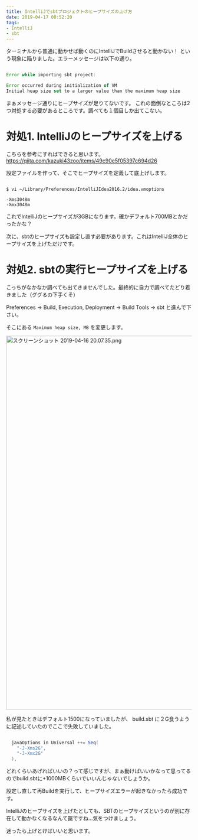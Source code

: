 ```yaml
---
title: IntelliJでsbtプロジェクトのヒープサイズの上げ方
date: 2019-04-17 00:52:20
tags:
- IntelliJ
- sbt
---
```


ターミナルから普通に動かせば動くのにIntelliJでBuildさせると動かない！
という現象に陥りました。エラーメッセージは以下の通り。

```javascript

Error while importing sbt project:

Error occurred during initialization of VM
Initial heap size set to a larger value than the maximum heap size
```

まぁメッセージ通りにヒープサイズが足りてないです。
これの面倒なところは2つ対処する必要があるところです。調べても１個目しか出てこない。

# 対処1. IntelliJのヒープサイズを上げる
こちらを参考にすればできると思います。
https://qiita.com/kazuki43zoo/items/49c90e5f05397c694d26

設定ファイルを作って、そこでヒープサイズを定義して底上げします。

```shell

$ vi ~/Library/Preferences/IntelliJIdea2016.2/idea.vmoptions

-Xms3048m
-Xmx3048m
```

これでIntelliJのヒープサイズが3GBになります。確かデフォルト700MBとかだったかな？

次に、sbtのヒープサイズも設定し直す必要があります。これはIntelliJ全体のヒープサイズを上げただけです。

# 対処2. sbtの実行ヒープサイズを上げる
こっちがなかなか調べても出てきませんでした。最終的に自力で調べてたどり着きました（ググるの下手くそ）

Preferences -> Build, Execution, Deployment -> Build Tools -> sbt と進んで下さい。

そこにある `Maximum heap size, MB` を変更します。 

<img width="1013" alt="スクリーンショット 2019-04-16 20.07.35.png" src="https://qiita-image-store.s3.ap-northeast-1.amazonaws.com/0/178351/6c50fc23-e00a-2279-76fe-14f10488513e.png">

私が見たときはデフォルト1500になっていましたが、 build.sbt に２G食うように記述していたのでここで失敗していました。

```java

  javaOptions in Universal ++= Seq(
    "-J-Xms2G",
    "-J-Xmx2G"
  ),
```

どれくらいあげればいいの？って感じですが、まぁ動けばいいかなって思ってるのでbuild.sbtに+1000MBくらいでいいんじゃないでしょうか。

設定し直して再Buildを実行して、ヒープサイズエラーが起きなかったら成功です。

IntelliJのヒープサイズを上げたとしても、SBTのヒープサイズというのが別に存在して動かなくなるなんて罠ですね…気をつけましょう。

迷ったら上げとけばいいと思います。